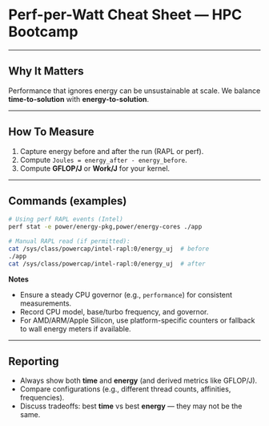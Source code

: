 # Perf-per-Watt Cheat Sheet — HPC Bootcamp

---

## Why It Matters
Performance that ignores energy can be unsustainable at scale. We balance **time-to-solution** with **energy-to-solution**.

---

## How To Measure
1. Capture energy before and after the run (RAPL or perf).
2. Compute `Joules = energy_after - energy_before`.
3. Compute **GFLOP/J** or **Work/J** for your kernel.

---

## Commands (examples)
```bash
# Using perf RAPL events (Intel)
perf stat -e power/energy-pkg,power/energy-cores ./app

# Manual RAPL read (if permitted):
cat /sys/class/powercap/intel-rapl:0/energy_uj  # before
./app
cat /sys/class/powercap/intel-rapl:0/energy_uj  # after
```

**Notes**
- Ensure a steady CPU governor (e.g., `performance`) for consistent measurements.
- Record CPU model, base/turbo frequency, and governor.
- For AMD/ARM/Apple Silicon, use platform-specific counters or fallback to wall energy meters if available.

---

## Reporting
- Always show both **time** and **energy** (and derived metrics like GFLOP/J).
- Compare configurations (e.g., different thread counts, affinities, frequencies).
- Discuss tradeoffs: best **time** vs best **energy** — they may not be the same.
